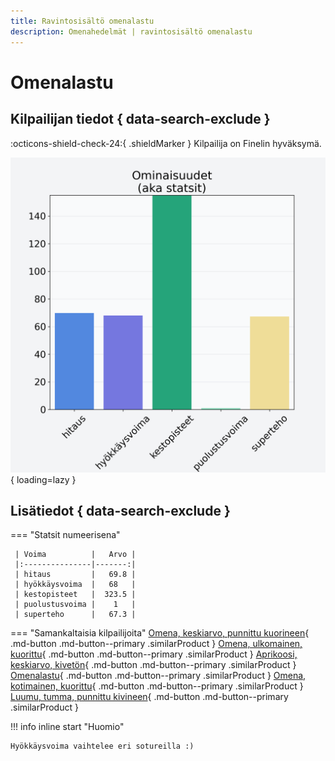 ```yaml
---
title: Ravintosisältö omenalastu
description: Omenahedelmät | ravintosisältö omenalastu
---
```


# Omenalastu


## Kilpailijan tiedot { data-search-exclude }

:octicons-shield-check-24:{ .shieldMarker } Kilpailija on Finelin hyväksymä.

![Omenalastu](./images/omenalastu.png){ loading=lazy }

## Lisätiedot { data-search-exclude }
=== "Statsit numeerisena"

     | Voima          |   Arvo |
     |:---------------|-------:|
     | hitaus         |   69.8 |
     | hyökkäysvoima  |   68   |
     | kestopisteet   |  323.5 |
     | puolustusvoima |    1   |
     | superteho      |   67.3 |

=== "Samankaltaisia kilpailijoita"
    [Omena, keskiarvo, punnittu kuorineen](/omena-keskiarvo-punnittu-kuorineen){ .md-button .md-button--primary .similarProduct }
    [Omena, ulkomainen, kuorittu](/omena-ulkomainen-kuorittu){ .md-button .md-button--primary .similarProduct }
    [Aprikoosi, keskiarvo, kivetön](/aprikoosi-keskiarvo-kiveton){ .md-button .md-button--primary .similarProduct }
    [Omenalastu](/omenalastu){ .md-button .md-button--primary .similarProduct }
    [Omena, kotimainen, kuorittu](/omena-kotimainen-kuorittu){ .md-button .md-button--primary .similarProduct }
    [Luumu, tumma, punnittu kivineen](/luumu-tumma-punnittu-kivineen){ .md-button .md-button--primary .similarProduct }

!!! info inline start "Huomio"

    Hyökkäysvoima vaihtelee eri sotureilla :)
